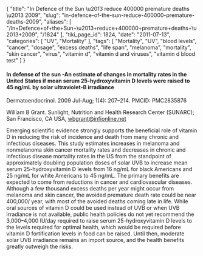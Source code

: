 {
    "title": "In Defence of the Sun \u2013 reduce 400000 premature deaths \u2013 2009",
    "slug": "in-defence-of-the-sun-reduce-400000-premature-deaths-2009",
    "aliases": [
        "/In+Defence+of+the+Sun+\u2013+reduce+400000+premature+deaths+\u2013+2009",
        "/1824"
    ],
    "tiki_page_id": 1824,
    "date": "2011-07-13",
    "categories": [
        "UV",
        "Mortality"
    ],
    "tags": [
        "Mortality",
        "UV",
        "blood levels",
        "cancer",
        "dosage",
        "excess deaths",
        "life span",
        "melanoma",
        "mortality",
        "skin cancer",
        "virus",
        "vitamin d",
        "vitamin d and viruses",
        "vitamin d blood test"
    ]
}


#### In defense of the sun -An estimate of changes in mortality rates in the United States if mean serum 25-hydroxyvitamin D levels were raised to 45 ng/mL by solar ultraviolet-B irradiance

Dermatoendocrinol. 2009 Jul-Aug; 1(4): 207–214. PMCID: PMC2835876

William B Grant. Sunlight, Nutrition and Health Research Center (SUNARC); San Francisco, CA USA, wbgrant@infionline.net

Emerging scientific evidence strongly supports the beneficial role of vitamin D in reducing the risk of incidence and death from many chronic and infectious diseases. This study estimates increases in melanoma and nonmelanoma skin cancer mortality rates and decreases in chronic and infectious disease mortality rates in the US from the standpoint of approximately doubling population doses of solar UVB to increase mean serum 25-hydroxyvitamin D levels from 16 ng/mL for black Americans and 25 ng/mL for white Americans to 45 ng/mL. The primary benefits are expected to come from reductions in cancer and cardiovascular diseases. Although a few thousand excess deaths per year might occur from melanoma and skin cancer, the avoided premature death rate could be near 400,000/ year, with most of the avoided deaths coming late in life. While oral sources of vitamin D could be used instead of UVB or when UVB irradiance is not available, public health policies do not yet recommend the 3,000–4,000 IU/day required to raise serum 25-hydroxyvitamin D levels to the levels required for optimal health, which would be required before vitamin D fortification levels in food can be raised. Until then, moderate solar UVB irradiance remains an import source, and the health benefits greatly outweigh the risks.